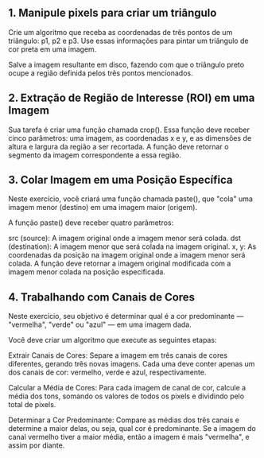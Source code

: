 ## 1. Manipule pixels para criar um triângulo
Crie um algoritmo que receba as coordenadas de três pontos de um triângulo: p1, p2 e p3. Use essas informações para pintar um triângulo de cor preta em uma imagem.

Salve a imagem resultante em disco, fazendo com que o triângulo preto ocupe a região definida pelos três pontos mencionados.

## 2. Extração de Região de Interesse (ROI) em uma Imagem
Sua tarefa é criar uma função chamada crop(). Essa função deve receber cinco parâmetros: uma imagem, as coordenadas x e y, e as dimensões de altura e largura da região a ser recortada. A função deve retornar o segmento da imagem correspondente a essa região.

## 3. Colar Imagem em uma Posição Específica
Neste exercício, você criará uma função chamada paste(), que "cola" uma imagem menor (destino) em uma imagem maior (origem).

A função paste() deve receber quatro parâmetros:

src (source): A imagem original onde a imagem menor será colada.
dst (destination): A imagem menor que será colada na imagem original.
x, y: As coordenadas da posição na imagem original onde a imagem menor será colada.
A função deve retornar a imagem original modificada com a imagem menor colada na posição especificada.

## 4. Trabalhando com Canais de Cores

Neste exercício, seu objetivo é determinar qual é a cor predominante — "vermelha", "verde" ou "azul" — em uma imagem dada.

Você deve criar um algoritmo que execute as seguintes etapas:

Extrair Canais de Cores: Separe a imagem em três canais de cores diferentes, gerando três novas imagens. Cada uma deve conter apenas um dos canais de cor: vermelho, verde e azul, respectivamente.

Calcular a Média de Cores: Para cada imagem de canal de cor, calcule a média dos tons, somando os valores de todos os pixels e dividindo pelo total de pixels.

Determinar a Cor Predominante: Compare as médias dos três canais e determine a maior delas, ou seja, qual cor é predominante. Se a imagem do canal vermelho tiver a maior média, então a imagem é mais "vermelha", e assim por diante.
